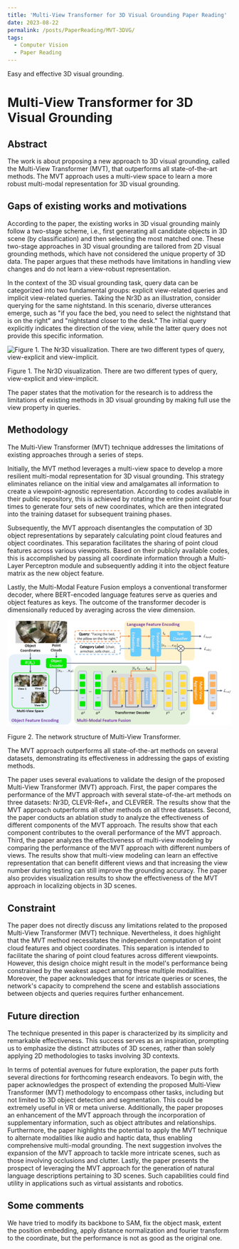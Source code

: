 ```yaml
---
title: 'Multi-View Transformer for 3D Visual Grounding Paper Reading'
date: 2023-08-22
permalink: /posts/PaperReading/MVT-3DVG/
tags:
  - Computer Vision
  - Paper Reading
---
```


Easy and effective 3D visual grounding.

# Multi-View Transformer for 3D Visual Grounding

## Abstract

The work is about proposing a new approach to 3D visual grounding, called the Multi-View Transformer (MVT), that outperforms all state-of-the-art methods. The MVT approach uses a multi-view space to learn a more robust multi-modal representation for 3D visual grounding.

## Gaps of existing works and motivations

According to the paper, the existing works in 3D visual grounding mainly follow a two-stage scheme, i.e., first generating all candidate objects in 3D scene (by classification) and then selecting the most matched one. These two-stage approaches in 3D visual grounding are tailored from 2D visual grounding methods, which have not considered the unique property of 3D data. The paper argues that these methods have limitations in handling view changes and do not learn a view-robust representation.

In the context of the 3D visual grounding task, query data can be categorized into two fundamental groups: explicit view-related queries and implicit view-related queries. Taking the Nr3D as an illustration, consider querying for the same nightstand. In this scenario, diverse utterances emerge, such as "if you face the bed, you need to select the nightstand that is on the right" and "nightstand closer to the desk." The initial query explicitly indicates the direction of the view, while the latter query does not provide this specific information.

![Figure 1. The Nr3D visualization. There are two different types of query, view-explicit and view-implicit.](ttps://github.com/MRTater/MRTater.github.io/raw/master/_posts/PaperReading-Image/MVT-3DVG/Dataset.png)

Figure 1. The Nr3D visualization. There are two different types of query, view-explicit and view-implicit.

The paper states that the motivation for the research is to address the limitations of existing methods in 3D visual grounding by making full use the view property in queries. 

## Methodology

The Multi-View Transformer (MVT) technique addresses the limitations of existing approaches through a series of steps.

Initially, the MVT method leverages a multi-view space to develop a more resilient multi-modal representation for 3D visual grounding. This strategy eliminates reliance on the initial view and amalgamates all information to create a viewpoint-agnostic representation. According to codes available in their public repository, this is achieved by rotating the entire point cloud four times to generate four sets of new coordinates, which are then integrated into the training dataset for subsequent training phases.

Subsequently, the MVT approach disentangles the computation of 3D object representations by separately calculating point cloud features and object coordinates. This separation facilitates the sharing of point cloud features across various viewpoints. Based on their publicly available codes, this is accomplished by passing all coordinate information through a Multi-Layer Perceptron module and subsequently adding it into the object feature matrix as the new object feature.

Lastly, the Multi-Modal Feature Fusion employs a conventional transformer decoder, where BERT-encoded language features serve as queries and object features as keys. The outcome of the transformer decoder is dimensionally reduced by averaging across the view dimension.

![Figure 2. The network structure of Multi-View Transformer.](https://github.com/MRTater/MRTater.github.io/raw/master/_posts/PaperReading-Image/MVT-3DVG/Network.png)

Figure 2. The network structure of Multi-View Transformer.

The MVT approach outperforms all state-of-the-art methods on several datasets, demonstrating its effectiveness in addressing the gaps of existing methods.

The paper uses several evaluations to validate the design of the proposed Multi-View Transformer (MVT) approach. First, the paper compares the performance of the MVT approach with several state-of-the-art methods on three datasets: Nr3D, CLEVR-Ref+, and CLEVRER. The results show that the MVT approach outperforms all other methods on all three datasets. Second, the paper conducts an ablation study to analyze the effectiveness of different components of the MVT approach. The results show that each component contributes to the overall performance of the MVT approach. Third, the paper analyzes the effectiveness of multi-view modeling by comparing the performance of the MVT approach with different numbers of views. The results show that multi-view modeling can learn an effective representation that can benefit different views and that increasing the view number during testing can still improve the grounding accuracy. The paper also provides visualization results to show the effectiveness of the MVT approach in localizing objects in 3D scenes.

## Constraint

The paper does not directly discuss any limitations related to the proposed Multi-View Transformer (MVT) technique. Nevertheless, it does highlight that the MVT method necessitates the independent computation of point cloud features and object coordinates. This separation is intended to facilitate the sharing of point cloud features across different viewpoints. However, this design choice might result in the model's performance being constrained by the weakest aspect among these multiple modalities. Moreover, the paper acknowledges that for intricate queries or scenes, the network's capacity to comprehend the scene and establish associations between objects and queries requires further enhancement.

## Future direction

The technique presented in this paper is characterized by its simplicity and remarkable effectiveness. This success serves as an inspiration, prompting us to emphasize the distinct attributes of 3D scenes, rather than solely applying 2D methodologies to tasks involving 3D contexts. 

In terms of potential avenues for future exploration, the paper puts forth several directions for forthcoming research endeavors. To begin with, the paper acknowledges the prospect of extending the proposed Multi-View Transformer (MVT) methodology to encompass other tasks, including but not limited to 3D object detection and segmentation. This could be extremely useful in VR or meta universe. Additionally, the paper proposes an enhancement of the MVT approach through the incorporation of supplementary information, such as object attributes and relationships. Furthermore, the paper highlights the potential to apply the MVT technique to alternate modalities like audio and haptic data, thus enabling comprehensive multi-modal grounding. The next suggestion involves the expansion of the MVT approach to tackle more intricate scenes, such as those involving occlusions and clutter. Lastly, the paper presents the prospect of leveraging the MVT approach for the generation of natural language descriptions pertaining to 3D scenes. Such capabilities could find utility in applications such as virtual assistants and robotics.

## Some comments

We have tried to modify its backbone to SAM, fix the object mask, extent the position embedding, apply distance normalization and fourier transform to the coordinate, but the performance is not as good as the original one.